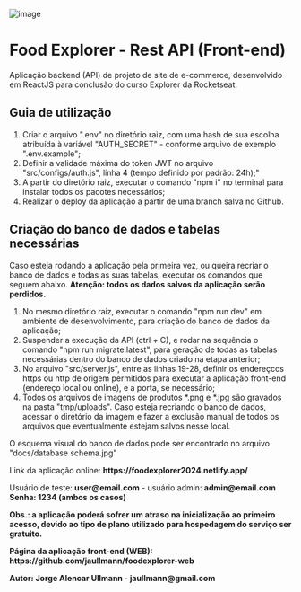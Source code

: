 ![image](https://github.com/user-attachments/assets/94b52da4-73db-431b-849a-d9c8852fe34c)

<h1>Food Explorer - Rest API (Front-end)</h1>

<p>Aplicação backend (API) de projeto de site de e-commerce, desenvolvido em ReactJS para conclusão do curso Explorer da Rocketseat.</p>

<h2>Guia de utilização</h2>
<ol>
  <li>Criar o arquivo ".env" no diretório raiz, com uma hash de sua escolha atribuída à variável "AUTH_SECRET" - conforme arquivo de exemplo ".env.example";</li>
  <li>Definir a validade máxima do token JWT no arquivo "src/configs/auth.js", linha 4 (tempo definido por padrão: 24h);"</li>
  <li>A partir do diretório raiz, executar o comando "npm i" no terminal para instalar todos os pacotes necessários;</li>
  <li>Realizar o deploy da aplicação a partir de uma branch salva no Github.</li>
</ol>

<h2>Criação do banco de dados e tabelas necessárias</h2>
<p>Caso esteja rodando a aplicação pela primeira vez, ou queira recriar o banco de dados e todas as suas tabelas, executar os comandos que seguem abaixo. 
<strong>Atenção: todos os dados salvos da aplicação serão perdidos.</strong></p>
<ol>
  <li>No mesmo diretório raiz, executar o comando "npm run dev" em ambiente de desenvolvimento, para criação do banco de dados da aplicação;</li>
  <li>Suspender a execução da API (ctrl + C), e rodar na sequência o comando "npm run migrate:latest", para geração de todas as tabelas necessárias dentro do banco de dados criado na etapa anterior;</li>
  <li>No arquivo "src/server.js", entre as linhas 19-28, definir os endereçcos https ou http de origem permitidos para executar a aplicação front-end (endereço local ou online), e a porta, se necessário;</li>
  <li>Todos os arquivos de imagens de produtos *.png e *.jpg são gravados na pasta "tmp/uploads". Caso esteja recriando o banco de dados, acessar o diretório da imagem e fazer a exclusão manual de todos 
    os arquivos que eventualmente estejam salvos nesse local.</li>
</ol>

<p>O esquema visual do banco de dados pode ser encontrado no arquivo "docs/database schema.jpg"</p>

<p>Link da aplicação online: <b>https://foodexplorer2024.netlify.app/</b></p>
<p>Usuário de teste: <b>user@email.com</b> - usuário admin: <b>admin@email.com <br>Senha: 1234 (ambos os casos)</p>
<p>Obs.: a aplicação poderá sofrer um atraso na inicialização ao primeiro acesso, devido ao tipo de plano utilizado para hospedagem do serviço ser gratuito.</p>

<p>Página da aplicação front-end (WEB): https://github.com/jaullmann/foodexplorer-web</p>

<p>Autor: Jorge Alencar Ullmann - jaullmann@gmail.com</p>
